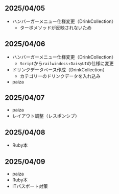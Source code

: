 ## 2025/04/05
- ハンバーガーメニュー仕様変更（DrinkCollection）
  - ターボメソッドが反映されないため

## 2025/04/06
- ハンバーガーメニュー仕様変更（DrinkCollection）
  - `Script`から`railwindcss`+`DaisyUI`の仕様に変更
- ドリンクデータベース作成（DrinkCollection）
  - カテゴリーのドリンクデータを入れ込み
- paiza

## 2025/04/07
- paiza
- レイアウト調整（レスポンシブ）

## 2025/04/08
- Ruby本

## 2025/04/09
- paiza
- Ruby本
- ITパスポート対策
